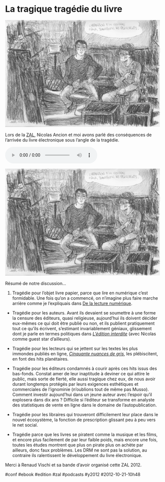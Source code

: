 # La tragique tragédie du livre

![](_i/Conf-Crouzet-Ancion-MTP.webp)

Lors de la [ZAL](la-tragedie-du-livre-avis-de-tempete-numerique.md), Nicolas Ancion et moi avons parlé des conséquences de l’arrivée du livre électronique sous l’angle de la tragédie.

![](_i/2012Zal.mp3)

![](_i/Conf-Crouzet-Ancion-MTP.webp)

Résumé de notre discussion…

1. Tragédie pour l’objet livre papier, parce que lire en numérique c’est formidable. Une fois qu’on a commencé, on n’imagine plus faire marche arrière comme je l’expliquais dans [De la lecture numérique](la-tragedie-du-livre-avis-de-tempete-numerique.md).

- Tragédie pour les auteurs. Avant ils devaient se soumettre à une forme la censure des éditeurs, quasi religieuse, aujourd’hui ils doivent décider eux-mêmes ce qui doit être publié ou non, et ils publient pratiquement tout ce qu’ils écrivent, s’estimant invariablement géniaux, glissement dont je parle en termes politiques dans *[L’édition interdite](../../page/edition-interdite)* (avec Nicolas comme guest star d’ailleurs).

- Tragédie pour les lecteurs qui se jettent sur les textes les plus immondes publiés en ligne, [*Cinquante nuances de gris*](../7/cinquante-nuances-de-grey.md), les plébiscitent, en font des hits planétaires.

- Tragédie pour les éditeurs condamnés à courir après ces hits issus des bas-fonds. Constat amer de leur inaptitude à deviner ce qui attire le public, mais sorte de fierté, elle aussi tragique chez eux, de nous avoir durant longtemps protégés par leurs exigences esthétiques et commerciales de l’ignominie (n’oublions tout de même pas Musso). Comment investir aujourd’hui dans un jeune auteur avec l’espoir qu’il explosera dans dix ans ? Difficile si l’éditeur se transforme en analyste des statistiques de vente en ligne dans le domaine de l’autopublication.

- Tragédie pour les libraires qui trouveront difficilement leur place dans le nouvel écosystème, la fonction de prescription glissant peu à peu vers le net social.

- Tragédie parce que les livres se piratent comme la musique et les films, et encore plus facilement de par leur faible poids, mais encore une fois, toutes les études montrent que plus on pirate plus on achète par ailleurs, donc faux problèmes. Les DRM ne sont pas la solution, au contraire ils ralentissent le développement du livre électronique.

Merci à Renaud Vischi et sa bande d’avoir organisé cette ZAL 2012.

#conf #ebook #edition #zal #podcasts #y2012 #2012-10-21-10h48
